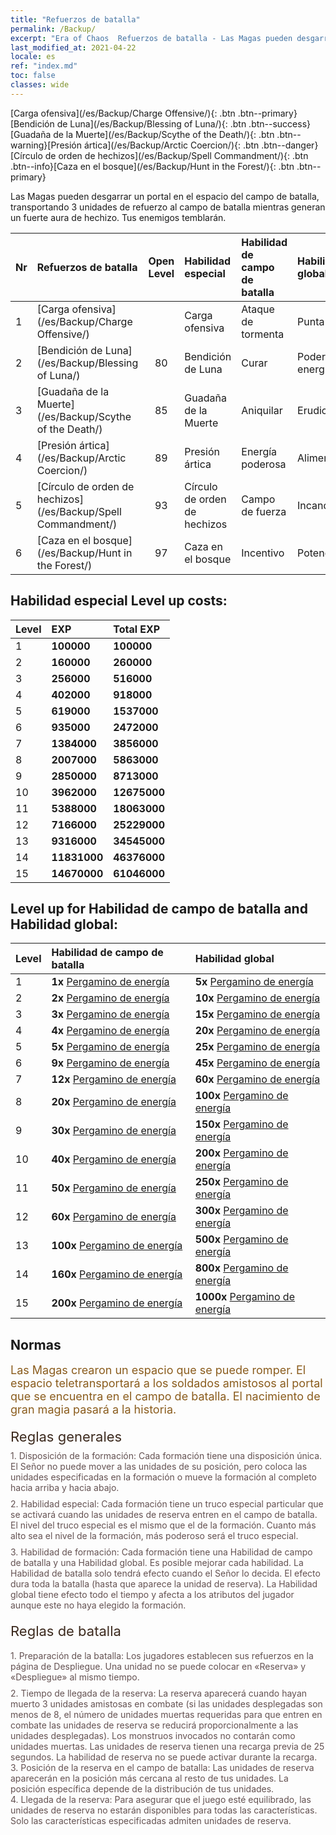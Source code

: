 ```yaml
---
title: "Refuerzos de batalla"
permalink: /Backup/
excerpt: "Era of Chaos  Refuerzos de batalla - Las Magas pueden desgarrar un portal en el espacio del campo de batalla, transportando 3 unidades de refuerzo al campo de batalla mientras generan un fuerte aura de hechizo. Tus enemigos temblarán."
last_modified_at: 2021-04-22
locale: es
ref: "index.md"
toc: false
classes: wide
---
```


  [Carga ofensiva](/es/Backup/Charge Offensive/){: .btn .btn--primary}[Bendición de Luna](/es/Backup/Blessing of Luna/){: .btn .btn--success}[Guadaña de la Muerte](/es/Backup/Scythe of the Death/){: .btn .btn--warning}[Presión ártica](/es/Backup/Arctic Coercion/){: .btn .btn--danger}[Círculo de orden de hechizos](/es/Backup/Spell Commandment/){: .btn .btn--info}[Caza en el bosque](/es/Backup/Hunt in the Forest/){: .btn .btn--primary}

  Las Magas pueden desgarrar un portal en el espacio del campo de batalla, transportando 3 unidades de refuerzo al campo de batalla mientras generan un fuerte aura de hechizo. Tus enemigos temblarán.

  |  Nr  | Refuerzos de batalla | Open Level | Habilidad especial  | Habilidad de campo de batalla | Habilidad global |
  |:-----|:---------------|:----------:|:--------------|:--------------|:-------------|
  | 1  | [Carga ofensiva](/es/Backup/Charge Offensive/) |  | Carga ofensiva | Ataque de tormenta | Punta de lanza |
  | 2  | [Bendición de Luna](/es/Backup/Blessing of Luna/) | 80 | Bendición de Luna | Curar | Poder de energía |
  | 3  | [Guadaña de la Muerte](/es/Backup/Scythe of the Death/) | 85 | Guadaña de la Muerte | Aniquilar | Erudición |
  | 4  | [Presión ártica](/es/Backup/Arctic Coercion/) | 89 | Presión ártica | Energía poderosa | Alimentación |
  | 5  | [Círculo de orden de hechizos](/es/Backup/Spell Commandment/) | 93 | Círculo de orden de hechizos | Campo de fuerza | Incandescencia |
  | 6  | [Caza en el bosque](/es/Backup/Hunt in the Forest/) | 97 | Caza en el bosque | Incentivo | Potenciación |


## Habilidad especial  Level up costs:

  |  Level  | EXP | Total EXP | 
  |:-----|:----|:----------| 
  | 1 | **100000** | **100000** | 
  | 2 | **160000** | **260000** | 
  | 3 | **256000** | **516000** | 
  | 4 | **402000** | **918000** | 
  | 5 | **619000** | **1537000** | 
  | 6 | **935000** | **2472000** | 
  | 7 | **1384000** | **3856000** | 
  | 8 | **2007000** | **5863000** | 
  | 9 | **2850000** | **8713000** | 
  | 10 | **3962000** | **12675000** | 
  | 11 | **5388000** | **18063000** | 
  | 12 | **7166000** | **25229000** | 
  | 13 | **9316000** | **34545000** | 
  | 14 | **11831000** | **46376000** | 
  | 15 | **14670000** | **61046000** | 


## Level up for Habilidad de campo de batalla and Habilidad global:

  |  Level  | Habilidad de campo de batalla | Habilidad global | 
  |:-----|:----|:----------| 
  | 1 | **1x** [Pergamino de energía](/ItemsES/con_830/) | **5x** [Pergamino de energía](/ItemsES/con_830/) | 
  | 2 | **2x** [Pergamino de energía](/ItemsES/con_830/) | **10x** [Pergamino de energía](/ItemsES/con_830/) | 
  | 3 | **3x** [Pergamino de energía](/ItemsES/con_830/) | **15x** [Pergamino de energía](/ItemsES/con_830/) | 
  | 4 | **4x** [Pergamino de energía](/ItemsES/con_830/) | **20x** [Pergamino de energía](/ItemsES/con_830/) | 
  | 5 | **5x** [Pergamino de energía](/ItemsES/con_830/) | **25x** [Pergamino de energía](/ItemsES/con_830/) | 
  | 6 | **9x** [Pergamino de energía](/ItemsES/con_830/) | **45x** [Pergamino de energía](/ItemsES/con_830/) | 
  | 7 | **12x** [Pergamino de energía](/ItemsES/con_830/) | **60x** [Pergamino de energía](/ItemsES/con_830/) | 
  | 8 | **20x** [Pergamino de energía](/ItemsES/con_830/) | **100x** [Pergamino de energía](/ItemsES/con_830/) | 
  | 9 | **30x** [Pergamino de energía](/ItemsES/con_830/) | **150x** [Pergamino de energía](/ItemsES/con_830/) | 
  | 10 | **40x** [Pergamino de energía](/ItemsES/con_830/) | **200x** [Pergamino de energía](/ItemsES/con_830/) | 
  | 11 | **50x** [Pergamino de energía](/ItemsES/con_830/) | **250x** [Pergamino de energía](/ItemsES/con_830/) | 
  | 12 | **60x** [Pergamino de energía](/ItemsES/con_830/) | **300x** [Pergamino de energía](/ItemsES/con_830/) | 
  | 13 | **100x** [Pergamino de energía](/ItemsES/con_830/) | **500x** [Pergamino de energía](/ItemsES/con_830/) | 
  | 14 | **160x** [Pergamino de energía](/ItemsES/con_830/) | **800x** [Pergamino de energía](/ItemsES/con_830/) | 
  | 15 | **200x** [Pergamino de energía](/ItemsES/con_830/) | **1000x** [Pergamino de energía](/ItemsES/con_830/) | 


## Normas

  <span style="color: #8a5c1d;font-size:18px">Las Magas crearon un espacio que se puede romper. El espacio teletransportará a los soldados amistosos al portal que se encuentra en el campo de batalla. El nacimiento de gran magia pasará a la historia. </span><br/><span style="color: #ffffff">　</span><br/><span style="color: #3c2a1e;font-size:22px">Reglas generales</span><br/><span style="color: #ffffff;font-size:6px">　</span><br/><span style="color: #645252">1. Disposición de la formación: Cada formación tiene una disposición única. El Señor no puede mover a las unidades de su posición, pero coloca las unidades especificadas en la formación o mueve la formación al completo hacia arriba y hacia abajo. </span><br/><span style="color: #ffffff;font-size:6px">　</span><br/><span style="color: #645252">2. Habilidad especial: Cada formación tiene un truco especial particular que se activará cuando las unidades de reserva entren en el campo de batalla. El nivel del truco especial es el mismo que el de la formación. Cuanto más alto sea el nivel de la formación, más poderoso será el truco especial. </span><br/><span style="color: #ffffff;font-size:6px">　</span><br/><span style="color: #645252">3. Habilidad de formación: Cada formación tiene una Habilidad de campo de batalla y una Habilidad global. Es posible mejorar cada habilidad. La Habilidad de batalla solo tendrá efecto cuando el Señor lo decida. El efecto dura toda la batalla (hasta que aparece la unidad de reserva). La Habilidad global tiene efecto todo el tiempo y afecta a los atributos del jugador aunque este no haya elegido la formación. </span><br/><span style="color: #ffffff">　</span><br/><span style="color: #3c2a1e;font-size:22px">Reglas de batalla</span><br/><span style="color: #ffffff;font-size:6px">　</span><br/><span style="color: #ffffff;font-size:6px">　</span><br/><span style="color: #645252">1. Preparación de la batalla: Los jugadores establecen sus refuerzos en la página de Despliegue. Una unidad no se puede colocar en «Reserva» y «Despliegue» al mismo tiempo. </span><br/><span style="color: #ffffff;font-size:6px">　</span><br/><span style="color: #645252">2. Tiempo de llegada de la reserva: La reserva aparecerá cuando hayan muerto 3 unidades amistosas en combate (si las unidades desplegadas son menos de 8, el número de unidades muertas requeridas para que entren en combate las unidades de reserva se reducirá proporcionalmente a las unidades desplegadas). Los monstruos invocados no contarán como unidades muertas. Las unidades de reserva tienen una recarga previa de 25 segundos. La habilidad de reserva no se puede activar durante la recarga. </span><br/><span style="color: #645252">3. Posición de la reserva en el campo de batalla: Las unidades de reserva aparecerán en la posición más cercana al resto de tus unidades. La posición específica depende de la distribución de tus unidades. </span><br/><span style="color: #645252">4. Llegada de la reserva: Para asegurar que el juego esté equilibrado, las unidades de reserva no estarán disponibles para todas las características. Solo las características especificadas admiten unidades de reserva.</span>

<br/>